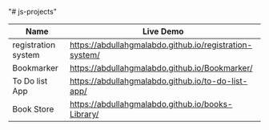 "# js-projects" 
 
  | Name  | Live Demo  |
|----------|----------|
| registration system |https://abdullahgmalabdo.github.io/registration-system/|
| Bookmarker  |https://abdullahgmalabdo.github.io/Bookmarker/|
| To Do list App  |https://abdullahgmalabdo.github.io/to-do-list-app/|
| Book Store | https://abdullahgmalabdo.github.io/books-Library/|





